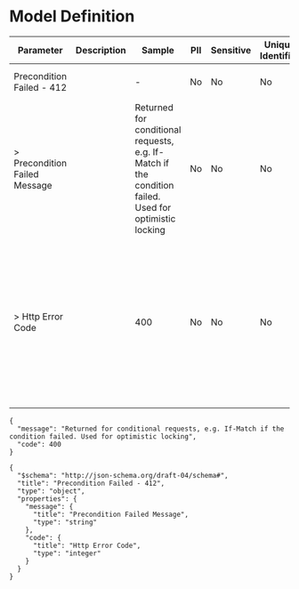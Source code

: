 # Model Definition
| Parameter | Description | Sample | PII | Sensitive | Unique Identifier | Mandatory | Default | Details |
| --- | --- | --- | --- | --- | --- | --- | --- | --- |
|  Precondition Failed - 412 |  |  -  | No | No | No | No |  |Data Type : object<br>  |
| &gt; Precondition Failed Message |  | Returned for conditional requests, e.g. If-Match if the condition failed. Used for optimistic locking | No | No | No | No |  |Data Type : string<br> Min. length :  - <br> Max. length :  - <br> Regex :  - <br>  |
| &gt; Http Error Code |  | 400 | No | No | No | No |  |Data Type : integer<br> Minimum :  - <br> Exclusive Minimum : No<br> Maximum :  - <br> Exclusive Maximum : No<br> Multiple Of :  - <br>  |





```
{
  "message": "Returned for conditional requests, e.g. If-Match if the condition failed. Used for optimistic locking",
  "code": 400
}
```




```
{
  "$schema": "http://json-schema.org/draft-04/schema#",
  "title": "Precondition Failed - 412",
  "type": "object",
  "properties": {
    "message": {
      "title": "Precondition Failed Message",
      "type": "string"
    },
    "code": {
      "title": "Http Error Code",
      "type": "integer"
    }
  }
}
```

